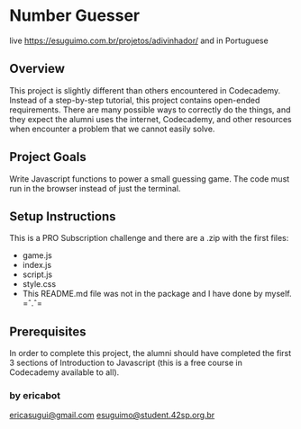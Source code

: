# Number Guesser

live https://esuguimo.com.br/projetos/adivinhador/ and in Portuguese

## Overview
This project is slightly different than others encountered in Codecademy. Instead of a step-by-step tutorial, this project contains open-ended requirements. There are many possible ways to correctly do the things, and they expect the alumni uses the internet, Codecademy, and other resources when encounter a problem that we cannot easily solve.

## Project Goals
Write Javascript functions to power a small guessing game. The code must run in the browser instead of just the terminal.

## Setup Instructions
This is a PRO Subscription challenge and there are a .zip  with the first files: 
- game.js
- index.js
- script.js
- style.css
- This README.md file was not in the package and I have done by myself. =ˆ.ˆ=

## Prerequisites
In order to complete this project, the alumni should have completed the first 3 sections of Introduction to Javascript (this is a free course in Codecademy available to all).

### by ericabot
ericasugui@gmail.com
esuguimo@student.42sp.org.br